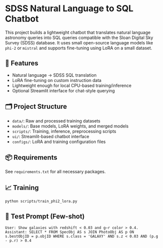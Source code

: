 # SDSS Natural Language to SQL Chatbot

This project builds a lightweight chatbot that translates natural language astronomy queries into SQL queries compatible with the Sloan Digital Sky Survey (SDSS) database. It uses small open-source language models like `phi-2` or `mistral` and supports fine-tuning using LoRA on a small dataset.

## 🚀 Features
- Natural language → SDSS SQL translation
- LoRA fine-tuning on custom instruction data
- Lightweight enough for local CPU-based training/inference
- Optional Streamlit interface for chat-style querying

## 🗂️ Project Structure
- `data/`: Raw and processed training datasets
- `models/`: Base models, LoRA weights, and merged models
- `scripts/`: Training, inference, preprocessing scripts
- `ui/`: Streamlit-based chatbot interface
- `configs/`: LoRA and training configuration files

## 📦 Requirements
See `requirements.txt` for all necessary packages.

## 📈 Training
```bash
python scripts/train_phi2_lora.py
```

## 🧪 Test Prompt (Few-shot)
```
User: Show galaxies with redshift < 0.03 and g–r color > 0.4.
Assistant: SELECT * FROM SpecObj AS s JOIN PhotoObj AS p ON s.bestObjID = p.objID WHERE s.class = 'GALAXY' AND s.z < 0.03 AND (p.g - p.r) > 0.4
```
